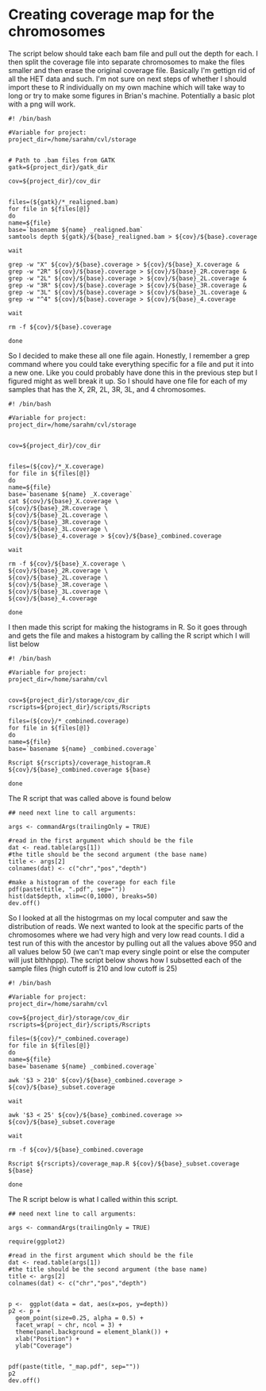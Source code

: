 # Creating coverage map for the chromosomes

The script below should take each bam file and pull out the depth for each. I then split the coverage file into separate chromosomes to make the files smaller and then erase the original coverage file. Basically I'm gettign rid of all the HET data and such. I'm not sure on next steps of whether I should import these to R individually on my own machine which will take way to long or try to make some figures in Brian's machine. Potentially a basic plot with a png will work.
```
#! /bin/bash

#Variable for project:
project_dir=/home/sarahm/cvl/storage


# Path to .bam files from GATK
gatk=${project_dir}/gatk_dir

cov=${project_dir}/cov_dir


files=(${gatk}/*_realigned.bam)
for file in ${files[@]}
do
name=${file}
base=`basename ${name} _realigned.bam`
samtools depth ${gatk}/${base}_realigned.bam > ${cov}/${base}.coverage

wait

grep -w "X" ${cov}/${base}.coverage > ${cov}/${base}_X.coverage &
grep -w "2R" ${cov}/${base}.coverage > ${cov}/${base}_2R.coverage &
grep -w "2L" ${cov}/${base}.coverage > ${cov}/${base}_2L.coverage &
grep -w "3R" ${cov}/${base}.coverage > ${cov}/${base}_3R.coverage &
grep -w "3L" ${cov}/${base}.coverage > ${cov}/${base}_3L.coverage &
grep -w "^4" ${cov}/${base}.coverage > ${cov}/${base}_4.coverage

wait

rm -f ${cov}/${base}.coverage

done
```
So I decided to make these all one file again. Honestly, I remember a grep command where you could take everything specific for a file and put it into a new one. Like you could probably have done this in the previous step but I figured might as well break it up. So I should have one file for each of my samples that has the X, 2R, 2L, 3R, 3L, and 4 chromosomes.
```
#! /bin/bash

#Variable for project:
project_dir=/home/sarahm/cvl/storage


cov=${project_dir}/cov_dir


files=(${cov}/*_X.coverage)
for file in ${files[@]}
do
name=${file}
base=`basename ${name} _X.coverage`
cat ${cov}/${base}_X.coverage \
${cov}/${base}_2R.coverage \
${cov}/${base}_2L.coverage \
${cov}/${base}_3R.coverage \
${cov}/${base}_3L.coverage \
${cov}/${base}_4.coverage > ${cov}/${base}_combined.coverage

wait

rm -f ${cov}/${base}_X.coverage \
${cov}/${base}_2R.coverage \
${cov}/${base}_2L.coverage \
${cov}/${base}_3R.coverage \
${cov}/${base}_3L.coverage \
${cov}/${base}_4.coverage

done
```

I then made this script for making the histograms in R. So it goes through and gets the file and makes a histogram by calling the R script which I will list below
```
#! /bin/bash

#Variable for project:
project_dir=/home/sarahm/cvl


cov=${project_dir}/storage/cov_dir
rscripts=${project_dir}/scripts/Rscripts

files=(${cov}/*_combined.coverage)
for file in ${files[@]}
do
name=${file}
base=`basename ${name} _combined.coverage`

Rscript ${rscripts}/coverage_histogram.R ${cov}/${base}_combined.coverage ${base}

done
```
The R script that was called above is found below
```
## need next line to call arguments:

args <- commandArgs(trailingOnly = TRUE)

#read in the first argument which should be the file
dat <- read.table(args[1])
#the title should be the second argument (the base name)
title <- args[2]
colnames(dat) <- c("chr","pos","depth")

#make a histogram of the coverage for each file
pdf(paste(title, ".pdf", sep=""))
hist(dat$depth, xlim=c(0,1000), breaks=50)
dev.off()
```
So I looked at all the histogrmas on my local computer and saw the distribution of reads. We next wanted to look at the specific parts of the chromosomes where we had very high and very low read counts. I did a test run of this with the ancestor by pulling out all the values above 950 and all values below 50 (we can't map every single point or else the computer will just blthhppp). The script below shows how I subsetted each of the sample files (high cutoff is 210 and low cutoff is 25)
```
#! /bin/bash

#Variable for project:
project_dir=/home/sarahm/cvl

cov=${project_dir}/storage/cov_dir
rscripts=${project_dir}/scripts/Rscripts

files=(${cov}/*_combined.coverage)
for file in ${files[@]}
do
name=${file}
base=`basename ${name} _combined.coverage`

awk '$3 > 210' ${cov}/${base}_combined.coverage > ${cov}/${base}_subset.coverage

wait 

awk '$3 < 25' ${cov}/${base}_combined.coverage >> ${cov}/${base}_subset.coverage

wait

rm -f ${cov}/${base}_combined.coverage

Rscript ${rscripts}/coverage_map.R ${cov}/${base}_subset.coverage ${base}

done
```
The R script below is what I called within this script. 
```
## need next line to call arguments:

args <- commandArgs(trailingOnly = TRUE)

require(ggplot2)

#read in the first argument which should be the file
dat <- read.table(args[1])
#the title should be the second argument (the base name)
title <- args[2]
colnames(dat) <- c("chr","pos","depth")


p <-  ggplot(data = dat, aes(x=pos, y=depth))
p2 <- p + 
  geom_point(size=0.25, alpha = 0.5) + 
  facet_wrap( ~ chr, ncol = 3) +
  theme(panel.background = element_blank()) +
  xlab("Position") +
  ylab("Coverage")  


pdf(paste(title, "_map.pdf", sep=""))
p2
dev.off()
```
